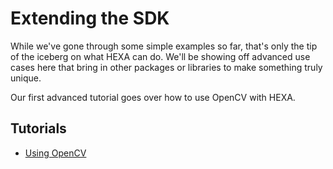 # Extending the SDK

While we've gone through some simple examples so far, that's only the tip of the iceberg on what HEXA can do. We'll be showing off advanced use cases here that bring in other packages or libraries to make something truly unique.

Our first advanced tutorial goes over how to use OpenCV with HEXA.

## Tutorials

* [Using OpenCV](/Development/opencv.md)



